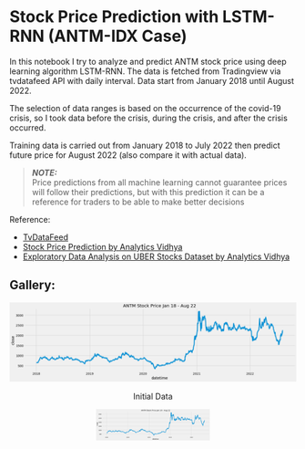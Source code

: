 # Stock Price Prediction with LSTM-RNN (ANTM-IDX Case)

In this notebook I try to analyze and predict ANTM stock price using deep learning algorithm LSTM-RNN. 
The data is fetched from Tradingview via tvdatafeed API with daily interval. Data start from January 2018 until August 2022.

The selection of data ranges is based on the occurrence of the covid-19 crisis, so I took data before the crisis, during the crisis, and after the crisis occurred.

Training data is carried out from January 2018 to July 2022 then predict future price for August 2022 (also compare it with actual data).

> **_NOTE:_**  
Price predictions from all machine learning cannot guarantee prices will follow their predictions, but with this prediction it can be a reference for traders to be able to make better decisions

Reference: 
- [TvDataFeed](https://github.com/StreamAlpha/tvdatafeed)
- [Stock Price Prediction by Analytics Vidhya](https://www.analyticsvidhya.com/blog/2018/10/predicting-stock-price-machine-learningnd-deep-learning-techniques-python/#h2_12)
- [Exploratory Data Analysis on UBER Stocks Dataset by Analytics Vidhya](https://www.analyticsvidhya.com/blog/2021/11/exploratory-data-analysis-on-uber-stocks-dataset)

## Gallery:

![Initial data](/image/1.png)

<p style="text-align: center;">Initial Data</p>

<p align="center">
  <img width="200" src="/image/1.png" alt="Material Bread logo">
</p>
